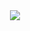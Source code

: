 <div align="center">
  <img src="https://readme-typing-svg.herokuapp.com/?lines=~$%20whoami;jjf3;~$%20cat%20about.txt;Digital%20Archivist%20%26%20Code%20Curator;~$%20ls%20skills/;bash%20Python%20React%20Node.js;~$%20history%20%7C%20head;1993:%20First%20digital%20memory;2001:%20ROM%20hacking%20era;2003:%20Neopets%20hacking%20phase;2008:%20Political%20forums;2012:%20Malware%20research;2025:%20Building%20scalable%20media%20apps;~$%20_&font=mono&color=00ff88&background=1e1e1e&center=true&width=500&height=350&duration=3000&pause=1000">
</div>


